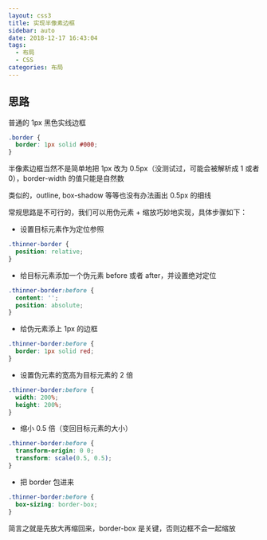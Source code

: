 ```yaml
---
layout: css3
title: 实现半像素边框
sidebar: auto
date: 2018-12-17 16:43:04
tags:
  - 布局
  - CSS
categories: 布局
---
```


## 思路

普通的 1px 黑色实线边框

```css
.border {
  border: 1px solid #000;
}
```

半像素边框当然不是简单地把 1px 改为 0.5px（没测试过，可能会被解析成 1 或者 0），border-width 的值只能是自然数

类似的，outline, box-shadow 等等也没有办法画出 0.5px 的细线

常规思路是不可行的，我们可以用伪元素 + 缩放巧妙地实现，具体步骤如下：

- 设置目标元素作为定位参照

```css
.thinner-border {
  position: relative;
}
```

- 给目标元素添加一个伪元素 before 或者 after，并设置绝对定位

```css
.thinner-border:before {
  content: '';
  position: absolute;
}
```

- 给伪元素添上 1px 的边框

```css
.thinner-border:before {
  border: 1px solid red;
}
```

- 设置伪元素的宽高为目标元素的 2 倍

```css
.thinner-border:before {
  width: 200%;
  height: 200%;
}
```

- 缩小 0.5 倍（变回目标元素的大小）

```css
.thinner-border:before {
  transform-origin: 0 0;
  transform: scale(0.5, 0.5);
}
```

- 把 border 包进来

```css
.thinner-border:before {
  box-sizing: border-box;
}
```

简言之就是先放大再缩回来，border-box 是关键，否则边框不会一起缩放

